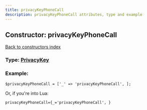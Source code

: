 ```yaml
---
title: privacyKeyPhoneCall
description: privacyKeyPhoneCall attributes, type and example
---
```

## Constructor: privacyKeyPhoneCall  
[Back to constructors index](index.md)






### Type: [PrivacyKey](../types/PrivacyKey.md)


### Example:

```
$privacyKeyPhoneCall = ['_' => 'privacyKeyPhoneCall', ];
```  

Or, if you're into Lua:  


```
privacyKeyPhoneCall={_='privacyKeyPhoneCall', }

```



